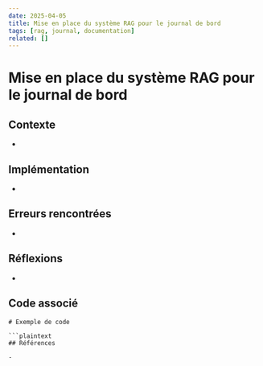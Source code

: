 ```yaml
---
date: 2025-04-05
title: Mise en place du système RAG pour le journal de bord
tags: [rag, journal, documentation]
related: []
---
```


# Mise en place du système RAG pour le journal de bord

## Contexte

- 

## Implémentation

- 

## Erreurs rencontrées

- 

## Réflexions

- 

## Code associé

```plaintext
# Exemple de code

```plaintext
## Références

- 
